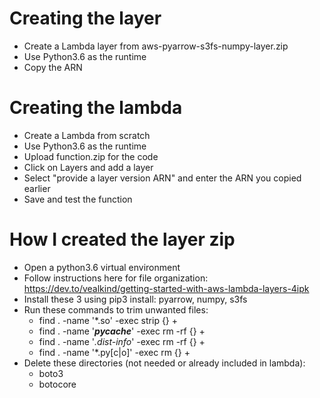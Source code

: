 # Creating the layer
- Create a Lambda layer from aws-pyarrow-s3fs-numpy-layer.zip
- Use Python3.6 as the runtime
- Copy the ARN

# Creating the lambda
- Create a Lambda from scratch
- Use Python3.6 as the runtime
- Upload function.zip for the code
- Click on Layers and add a layer
- Select "provide a layer version ARN" and enter the ARN you copied earlier
- Save and test the function

# How I created the layer zip
- Open a python3.6 virtual environment
- Follow instructions here for file organization: https://dev.to/vealkind/getting-started-with-aws-lambda-layers-4ipk
- Install these 3 using pip3 install: pyarrow, numpy, s3fs
- Run these commands to trim unwanted files:
    - find .  -name '*.so' -exec strip {} \+
    - find .  -name '*__pycache__*' -exec rm -rf {} \+ 
    - find .  -name '*.dist-info*' -exec rm -rf {} \+ 
    - find .  -name '*.py[c|o]' -exec rm {} \+
- Delete these directories (not needed or already included in lambda):
    - boto3
    - botocore